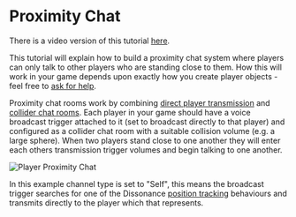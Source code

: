 # Proximity Chat

There is a video version of this tutorial [here](TODO).

This tutorial will explain how to build a proximity chat system where players can only talk to other players who are standing close to them. How this will work in your game depends upon exactly how you create player objects - feel free to [ask for help](https://www.reddit.com/r/dissonance_voip/).

Proximity chat rooms work by combining [direct player transmission](/Tutorials/Direct-Player-Transmit) and [collider chat rooms](/Tutorials/Collider-Chat-Room). Each player in your game should have a voice broadcast trigger attached to it (set to broadcast directly to that player) and configured as a collider chat room with a suitable collision volume (e.g. a large sphere). When two players stand close to one another they will enter each others transmission trigger volumes and begin talking to one another.

![Player Proximity Chat](/images/PlayerProximityChat_Inspector.png.png)

In this example channel type is set to "Self", this means the broadcast trigger searches for one of the Dissonance [position tracking](/Tutorials/Position-Tracking) behaviours and transmits directly to the player which that represents.